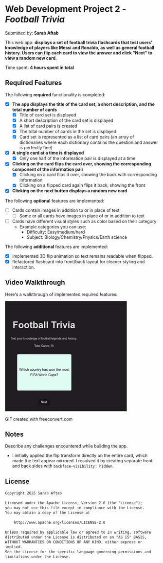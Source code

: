 # Web Development Project 2 - _Football Trivia_

Submitted by: **Sarab Aftab**

This web app: **displays a set of football trivia flashcards that test users' knowledge of players like Messi and Ronaldo, as well as general football history. Users can flip each card to view the answer and click "Next" to view a random new card.**

Time spent: **4 hours spent in total**

## Required Features

The following **required** functionality is completed:

- [x] **The app displays the title of the card set, a short description, and the total number of cards**
  - [x] Title of card set is displayed
  - [x] A short description of the card set is displayed
  - [x] A list of card pairs is created
  - [x] The total number of cards in the set is displayed
  - [x] Card set is represented as a list of card pairs (an array of dictionaries where each dictionary contains the question and answer is perfectly fine)
- [x] **A single card at a time is displayed**
  - [x] Only one half of the information pair is displayed at a time
- [x] **Clicking on the card flips the card over, showing the corresponding component of the information pair**
  - [x] Clicking on a card flips it over, showing the back with corresponding information
  - [x] Clicking on a flipped card again flips it back, showing the front
- [x] **Clicking on the next button displays a random new card**

The following **optional** features are implemented:

- [ ] Cards contain images in addition to or in place of text
  - [ ] Some or all cards have images in place of or in addition to text
- [ ] Cards have different visual styles such as color based on their category
  - Example categories you can use:
    - Difficulty: Easy/medium/hard
    - Subject: Biology/Chemistry/Physics/Earth science

The following **additional** features are implemented:

- [x] Implemented 3D flip animation so text remains readable when flipped.
- [x] Refactored flashcard into front/back layout for cleaner styling and interaction.

## Video Walkthrough

Here's a walkthrough of implemented required features:

![App Demo](./demo.gif)

<!-- Replace this with whatever GIF tool you used! -->

GIF created with freeconvert.com

## Notes

Describe any challenges encountered while building the app.

- I initially applied the flip transform directly on the entire card, which made the text appear mirrored. I resolved it by creating separate front and back sides with `backface-visibility: hidden`.

## License

    Copyright 2025 Sarab Aftab

    Licensed under the Apache License, Version 2.0 (the "License");
    you may not use this file except in compliance with the License.
    You may obtain a copy of the License at

        http://www.apache.org/licenses/LICENSE-2.0

    Unless required by applicable law or agreed to in writing, software
    distributed under the License is distributed on an "AS IS" BASIS,
    WITHOUT WARRANTIES OR CONDITIONS OF ANY KIND, either express or implied.
    See the License for the specific language governing permissions and
    limitations under the License.
